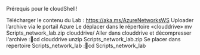 Prérequis pour le cloudShell!
  
Télécharger le contenu du Lab : https://aka.ms/AzureNetworksWS
Uploader l’archive via le portail Azure 
Le déplacer dans le répertoire «clouddrive»
   mv  Scripts_network_lab.zip  clouddrive/
Aller dans clouddrive et décompresser l'archive :cd clouddrive
  unzip Scripts_network_lab.zip
Se placer dans repertoire Scripts_network_lab :cd Scripts_network_lab
 
